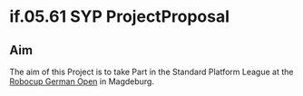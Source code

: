 # if.05.61 SYP ProjectProposal
## Aim
The aim of this Project is to take Part in the Standard Platform League at the [Robocup German Open](https://www.robocupgermanopen.de/) in Magdeburg.


